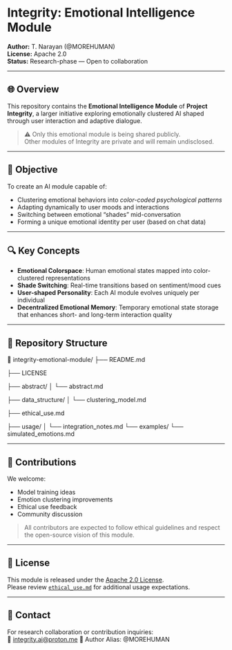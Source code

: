 # Integrity: Emotional Intelligence Module


**Author:** T. Narayan (@MOREHUMAN)  
**License:** Apache 2.0  
**Status:** Research-phase — Open to collaboration

---

## 🌐 Overview

This repository contains the **Emotional Intelligence Module** of **Project Integrity**, a larger initiative exploring emotionally clustered AI shaped through user interaction and adaptive dialogue.

> ⚠️ Only this emotional module is being shared publicly.  
> Other modules of Integrity are private and will remain undisclosed.

---

## 🎯 Objective

To create an AI module capable of:
- Clustering emotional behaviors into *color-coded psychological patterns*
- Adapting dynamically to user moods and interactions
- Switching between emotional “shades” mid-conversation
- Forming a unique emotional identity per user (based on chat data)

---

## 🔍 Key Concepts

- **Emotional Colorspace**: Human emotional states mapped into color-clustered representations
- **Shade Switching**: Real-time transitions based on sentiment/mood cues
- **User-shaped Personality**: Each AI module evolves uniquely per individual
- **Decentralized Emotional Memory**: Temporary emotional state storage that enhances short- and long-term interaction quality

---

## 📁 Repository Structure
📂 integrity-emotional-module/
├── README.md

├── LICENSE

├── abstract/
│ └── abstract.md

├── data_structure/
│ └── clustering_model.md

├── ethical_use.md

├── usage/
│ └── integration_notes.md
└── examples/
└── simulated_emotions.md


---

## 🤝 Contributions

We welcome:
- Model training ideas
- Emotion clustering improvements
- Ethical use feedback
- Community discussion

> All contributors are expected to follow ethical guidelines and respect the open-source vision of this module.

---

## 📜 License

This module is released under the [Apache 2.0 License](./LICENSE).  
Please review [`ethical_use.md`](./ethical_use.md) for additional usage expectations.

---

## 📌 Contact

For research collaboration or contribution inquiries:  
📧 integrity.ai@proton.me
🔗 Author Alias: @MOREHUMAN






